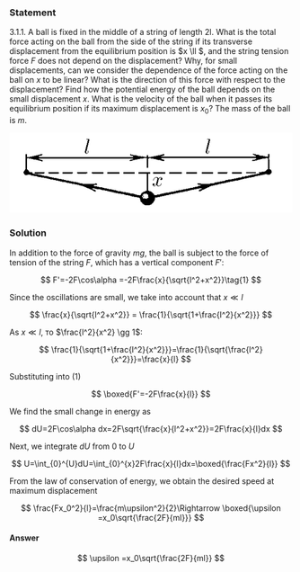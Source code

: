 ###  Statement

$3.1.1.$ A ball is fixed in the middle of a string of length $2$l. What is the total force acting on the ball from the side of the string if its transverse displacement from the equilibrium position is $x \ll $, and the string tension force $F$ does not depend on the displacement? Why, for small displacements, can we consider the dependence of the force acting on the ball on $x$ to be linear? What is the direction of this force with respect to the displacement? Find how the potential energy of the ball depends on the small displacement $x$. What is the velocity of the ball when it passes its equilibrium position if its maximum displacement is $x_0$? The mass of the ball is $m$.

![ For problem $3.1.1$ |581x164, 51%](../../img/3.1.1/3.1.1.png)

### Solution

In addition to the force of gravity $mg$, the ball is subject to the force of tension of the string $F$, which has a vertical component $F'$:

$$
F'=-2F\cos\alpha =-2F\frac{x}{\sqrt{l^2+x^2}}\tag{1}
$$

Since the oscillations are small, we take into account that $x\ll l$

$$
\frac{x}{\sqrt{l^2+x^2}} = \frac{1}{\sqrt{1+\frac{l^2}{x^2}}}
$$

As $x\ll l$, то $\frac{l^2}{x^2} \gg 1$:

$$
\frac{1}{\sqrt{1+\frac{l^2}{x^2}}}=\frac{1}{\sqrt{\frac{l^2}{x^2}}}=\frac{x}{l}
$$

Substituting into $(1)$

$$
\boxed{F'=-2F\frac{x}{l}}
$$

We find the small change in energy as

$$
dU=2F\cos\alpha dx=2F\sqrt{\frac{x}{l^2+x^2}}=2F\frac{x}{l}dx
$$

Next, we integrate $dU$ from $0$ to $U$

$$
U=\int_{0}^{U}dU=\int_{0}^{x}2F\frac{x}{l}dx=\boxed{\frac{Fx^2}{l}}
$$

From the law of conservation of energy, we obtain the desired speed at maximum displacement

$$
\frac{Fx_0^2}{l}=\frac{m\upsilon^2}{2}\Rightarrow \boxed{\upsilon =x_0\sqrt{\frac{2F}{ml}}}
$$

#### Answer

$$
\upsilon =x_0\sqrt{\frac{2F}{ml}}
$$
